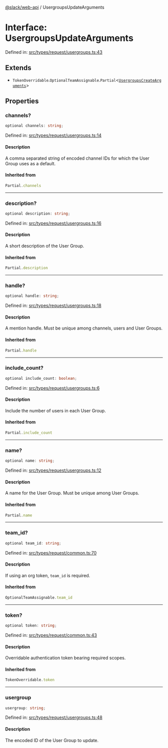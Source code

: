 [@slack/web-api](../index.md) / UsergroupsUpdateArguments

# Interface: UsergroupsUpdateArguments

Defined in: [src/types/request/usergroups.ts:43](https://github.com/slackapi/node-slack-sdk/blob/main/packages/web-api/src/types/request/usergroups.ts#L43)

## Extends

- `TokenOverridable`.`OptionalTeamAssignable`.`Partial`\<[`UsergroupsCreateArguments`](UsergroupsCreateArguments.md)\>

## Properties

### channels?

```ts
optional channels: string;
```

Defined in: [src/types/request/usergroups.ts:14](https://github.com/slackapi/node-slack-sdk/blob/main/packages/web-api/src/types/request/usergroups.ts#L14)

#### Description

A comma separated string of encoded channel IDs for which the User Group uses as a default.

#### Inherited from

```ts
Partial.channels
```

***

### description?

```ts
optional description: string;
```

Defined in: [src/types/request/usergroups.ts:16](https://github.com/slackapi/node-slack-sdk/blob/main/packages/web-api/src/types/request/usergroups.ts#L16)

#### Description

A short description of the User Group.

#### Inherited from

```ts
Partial.description
```

***

### handle?

```ts
optional handle: string;
```

Defined in: [src/types/request/usergroups.ts:18](https://github.com/slackapi/node-slack-sdk/blob/main/packages/web-api/src/types/request/usergroups.ts#L18)

#### Description

A mention handle. Must be unique among channels, users and User Groups.

#### Inherited from

```ts
Partial.handle
```

***

### include\_count?

```ts
optional include_count: boolean;
```

Defined in: [src/types/request/usergroups.ts:6](https://github.com/slackapi/node-slack-sdk/blob/main/packages/web-api/src/types/request/usergroups.ts#L6)

#### Description

Include the number of users in each User Group.

#### Inherited from

```ts
Partial.include_count
```

***

### name?

```ts
optional name: string;
```

Defined in: [src/types/request/usergroups.ts:12](https://github.com/slackapi/node-slack-sdk/blob/main/packages/web-api/src/types/request/usergroups.ts#L12)

#### Description

A name for the User Group. Must be unique among User Groups.

#### Inherited from

```ts
Partial.name
```

***

### team\_id?

```ts
optional team_id: string;
```

Defined in: [src/types/request/common.ts:70](https://github.com/slackapi/node-slack-sdk/blob/main/packages/web-api/src/types/request/common.ts#L70)

#### Description

If using an org token, `team_id` is required.

#### Inherited from

```ts
OptionalTeamAssignable.team_id
```

***

### token?

```ts
optional token: string;
```

Defined in: [src/types/request/common.ts:43](https://github.com/slackapi/node-slack-sdk/blob/main/packages/web-api/src/types/request/common.ts#L43)

#### Description

Overridable authentication token bearing required scopes.

#### Inherited from

```ts
TokenOverridable.token
```

***

### usergroup

```ts
usergroup: string;
```

Defined in: [src/types/request/usergroups.ts:48](https://github.com/slackapi/node-slack-sdk/blob/main/packages/web-api/src/types/request/usergroups.ts#L48)

#### Description

The encoded ID of the User Group to update.
